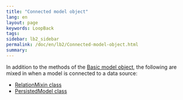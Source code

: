 ```yaml
---
title: "Connected model object"
lang: en
layout: page
keywords: LoopBack
tags:
sidebar: lb2_sidebar
permalink: /doc/en/lb2/Connected-model-object.html
summary:
---
```


In addition to the methods of the [Basic model object](Basic-model-object.html), the following are mixed in when a model is connected to a data source:

* [RelationMixin class](http://apidocs.strongloop.com/loopback-datasource-juggler/#relationmixin)
* [PersistedModel class](http://apidocs.strongloop.com/loopback/#persistedmodel)